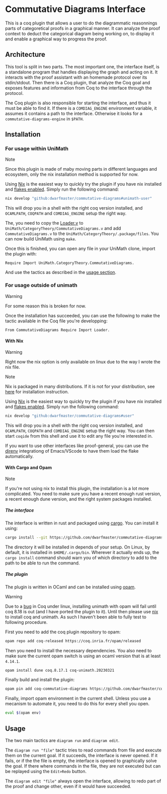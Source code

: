# Commutative Diagrams Interface

This is a coq plugin that allows a user to do the diagrammatic reasonnings parts
of categoretical proofs in a graphical manner. It can analyze the proof context
to deduct the categorical diagram being working on, to display it and enable a
graphical way to progress the proof.

## Architecture

This tool is split in two parts. The most important one, the interface itself,
is a standalone program that handles displaying the graph and acting on it. It
interacts with the proof assistant with an homemade protocol over its
stdin/stdout. Then there is a Coq plugin, that analyze the Coq goal and exposes
features and information from Coq to the interface through the protocol.

The Coq plugin is also responsible for starting the interface, and thus it must
be able to find it. If there is a `COMDIAG_ENGINE` environment variable, it
assumes it contains a path to the interface. Otherwise it looks for a
`commutative-diagrams-engine` in `$PATH`.

## Installation

### For usage within UniMath

> [!NOTE]
> Since this plugin is made of maby moving parts in different languages and
> ecosystem, only the nix installation method is supported for now.

Using [Nix](https://nixos.org/) is the easiest way to quickly try the plugin if
you have nix installed and [flakes enabled](https://nixos.wiki/wiki/Flakes). Simply run the following command:
```sh
nix develop "github:dwarfmaster/commutative-diagrams#unimath-user"
```

This will drop you in a shell with the right coq version installed, and
`OCAMLPATH`, `COQPATH` and `COMDIAG_ENGINE` setup the right way.

The, you need to copy the
[Loader.v](https://github.com/dwarfmaster/commutative-diagrams/blob/main/coq/theories/Loader.v)
to `UniMath/CategoryTheory/CommutativeDiagrams.v` and add
`CommutativeDiagrams.v` to the `UniMath/CategoryTheory/.package/files`. You can
now build UniMath using `make`.

Once this is finished, you can open any file in your UniMath clone, import the
plugin with:
```coq
Require Import UniMath.CategoryTheory.CommutativeDiagrams.
```
And use the tactics as described in the [usage section](#usage).

### For usage outside of unimath

> [!WARNING]
> For some reason this is broken for now.

Once the installation has succeeded, you can use the following to make the
tactic available in the Coq file you're developping:
```coq
From CommutativeDiagrams Require Import Loader.
```


#### With Nix

> [!WARNING]
> Right now the nix option is only available on linux due to the way I wrote the
> nix file.

> [!NOTE]
> Nix is packaged in many distributions. If it is not for your distribution,
> see [here](https://nixos.org/download) for installation instruction.

Using [Nix](https://nixos.org/) is the easiest way to quickly try the plugin if
you have nix installed and [flakes enabled](https://nixos.wiki/wiki/Flakes). Simply run the following command:
```sh
nix develop "github:dwarfmaster/commutative-diagrams#user"
```

This will drop you in a shell with the right coq version installed, and
`OCAMLPATH`, `COQPATH` and `COMDIAG_ENGINE` setup the right way. You can then
start `coqide` from this shell and use it to edit any file you're interested in.

If you want to use other interfaces like proof-general, you can use the
[direnv](https://direnv.net/) integrationg of Emacs/VScode to have them load the
flake automatically.

#### With Cargo and Opam

> [!NOTE]
> If you're not using nix to install this plugin, the installation is a lot
> more complicated. You need to make sure you have a recent enough rust
> version, a recent enough dune version, and the right system packages
> installed.

##### The interface

The interface is written in rust and packaged using
[cargo](https://doc.rust-lang.org/cargo/). You can install it using:

```sh
cargo install --git https://github.com/dwarfmaster/commutative-diagrams.git
```

The directory it will be installed in depends of your setup. On Linux, by
default, it is installed in `$HOME/.cargo/bin`. Wherever it actually ends up,
the `cargo install` command should warn you of which directory to add to the
path to be able to run the command.

##### The plugin

The plugin is written in OCaml and can be installed using
[opam](https://opam.ocaml.org).

> [!WARNING]
> Due to a [bug](https://github.com/coq/coq/pull/17697) in Coq under linux,
> installing unimath with opam will fail until coq 8.18 is out (and I have
> ported the plugin to it). Until then please use [nix](#nix) to install coq and
> unimath. As such I haven't been able to fully test to following procedure.

First you need to add the coq plugin repository to opam:
```sh
opam repo add coq-released https://coq.inria.fr/opam/released
```

Then you need to install the necessary dependencies. You also need to make sure
the current opam switch is using an ocaml version that is at least `4.14.1`.
```sh
opam install dune coq.8.17.1 coq-unimath.20230321
```

Finally build and install the plugin:
```sh
opam pin add coq-commutative-diagrams https://github.com/dwarfmaster/commutative-diagrams.git
```

Finally, import opam environment in the current shell. Unless you use a mecanism
to automate it, you need to do this for every shell you open.
```sh
eval $(opam env)
```

## Usage

The two main tactics are `diagram run` and `diagram edit`.

The `diagram run "file"` tactic tries to read commands from file and execute
them on the current goal. If it succeeds, the interface is never opened. If it
fails, or if the the file is empty, the interface is opened to graphically solve
the goal. If there where commands in the file, they are not executed but can be
replayed using the `Edit>Redo` button.

The `diagram edit "file"` always open the interface, allowing to redo part of
the proof and change other, even if it would have succeeded.
